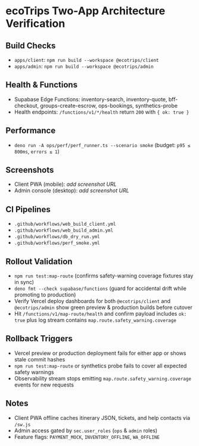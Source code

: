 # ecoTrips Two-App Architecture Verification

## Build Checks
- `apps/client`: `npm run build --workspace @ecotrips/client`
- `apps/admin`: `npm run build --workspace @ecotrips/admin`

## Health & Functions
- Supabase Edge Functions: inventory-search, inventory-quote, bff-checkout, groups-create-escrow, ops-bookings, synthetics-probe
- Health endpoints: `/functions/v1/*/health` return `200` with `{ ok: true }`

## Performance
- `deno run -A ops/perf/perf_runner.ts --scenario smoke` (budget: `p95 ≤ 800ms`, `errors ≤ 1`)

## Screenshots
- Client PWA (mobile): _add screenshot URL_
- Admin console (desktop): _add screenshot URL_

## CI Pipelines
- `.github/workflows/web_build_client.yml`
- `.github/workflows/web_build_admin.yml`
- `.github/workflows/db_dry_run.yml`
- `.github/workflows/perf_smoke.yml`

## Rollout Validation
- `npm run test:map-route` (confirms safety-warning coverage fixtures stay in sync)
- `deno fmt --check supabase/functions` (guard for accidental drift while promoting to production)
- Verify Vercel deploy dashboards for both `@ecotrips/client` and `@ecotrips/admin` show green preview & production builds before cutover
- Hit `/functions/v1/map-route/health` and confirm payload includes `ok: true` plus log stream contains `map.route.safety_warning.coverage`

## Rollback Triggers
- Vercel preview or production deployment fails for either app or shows stale commit hashes
- `npm run test:map-route` or synthetics probe fails to cover all expected safety warnings
- Observability stream stops emitting `map.route.safety_warning.coverage` events for new requests

## Notes
- Client PWA offline caches itinerary JSON, tickets, and help contacts via `/sw.js`
- Admin access gated by `sec.user_roles` (`ops` & `admin` roles)
- Feature flags: `PAYMENT_MOCK`, `INVENTORY_OFFLINE`, `WA_OFFLINE`
